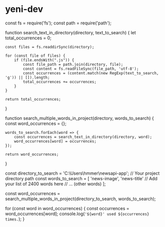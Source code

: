 # yeni-dev

const fs = require('fs');
const path = require('path');

function search_text_in_directory(directory, text_to_search) {
    let total_occurrences = 0;

    const files = fs.readdirSync(directory);

    for (const file of files) {
        if (file.endsWith(".js")) {
            const file_path = path.join(directory, file);
            const content = fs.readFileSync(file_path, 'utf-8');
            const occurrences = (content.match(new RegExp(text_to_search, 'g')) || []).length;
            total_occurrences += occurrences;
        }
    }

    return total_occurrences;
}

function search_multiple_words_in_project(directory, words_to_search) {
    const word_occurrences = {};

    words_to_search.forEach(word => {
        const occurrences = search_text_in_directory(directory, word);
        word_occurrences[word] = occurrences;
    });

    return word_occurrences;
}

const directory_to_search = 'C:\\Users\\hmmer\\newsapi-app';  // Your project directory path
const words_to_search = [
    'news-image', 'news-title'  // Add your list of 2400 words here
    // ... (other words)
];

const word_occurrences = search_multiple_words_in_project(directory_to_search, words_to_search);

for (const word in word_occurrences) {
    const occurrences = word_occurrences[word];
    console.log(`'${word}' used ${occurrences} times.`);
}
